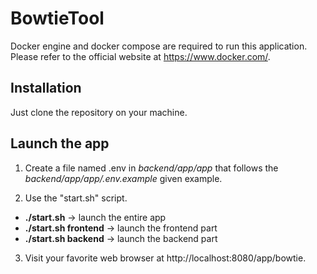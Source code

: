 # BowtieTool

Docker engine and docker compose are required to run this application. Please refer to the official website at https://www.docker.com/.

## Installation

Just clone the repository on your machine.

## Launch the app

1. Create a file named .env in *backend/app/app* that follows the *backend/app/app/.env.example* given example.

2. Use the "start.sh" script.
- **./start.sh** -> launch the entire app
- **./start.sh frontend** -> launch the frontend part
- **./start.sh backend** -> launch the backend part

3. Visit your favorite web browser at http://localhost:8080/app/bowtie.

